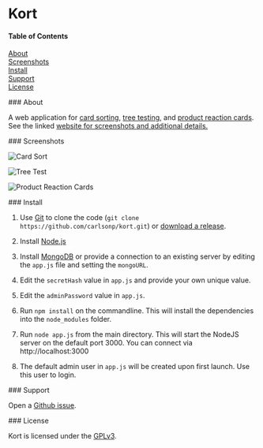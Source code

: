 Kort
===========

#### Table of Contents  
[About](#about)  
[Screenshots](#screenshots)  
[Install](#Install)  
[Support](#Support)  
[License](#License)


<a name="about"/>
### About

A web application for
[card sorting](https://en.wikipedia.org/wiki/Card_sorting),
[tree testing](https://en.wikipedia.org/wiki/Tree_testing),
and [product reaction cards](https://en.wikipedia.org/wiki/Microsoft_Reaction_Card_Method_(Desirability_Testing)).
See the linked [website for screenshots and additional details.](https://carlsonp.github.io/kort/)

<a name="screenshots"/>
### Screenshots

![Card Sort](/docs/cs.png)

![Tree Test](/docs/tt.png)

![Product Reaction Cards](/docs/prc.png)

<a name="install"/>
### Install

1. Use [Git](https://git-scm.com/) to clone the code (`git clone https://github.com/carlsonp/kort.git`) or [download a release](https://github.com/carlsonp/kort/releases).

2. Install [Node.js](https://nodejs.org)

3. Install [MongoDB](https://www.mongodb.com/) or provide a connection to an existing server
by editing the `app.js` file and setting the `mongoURL`.

4. Edit the `secretHash` value in `app.js` and provide your own unique value.

5. Edit the `adminPassword` value in `app.js`.

6. Run `npm install` on the commandline.  This will install the dependencies into the `node_modules` folder.

7. Run `node app.js` from the main directory.  This will start the NodeJS server
on the default port 3000.  You can connect via http://localhost:3000

8. The default admin user in `app.js` will be created upon first launch.  Use this user to login.

<a name="support"/>
### Support

Open a [Github issue](https://github.com/carlsonp/kort/issues).

<a name="license"/>
### License

Kort is licensed under the [GPLv3](https://www.gnu.org/licenses/gpl-3.0.en.html).
